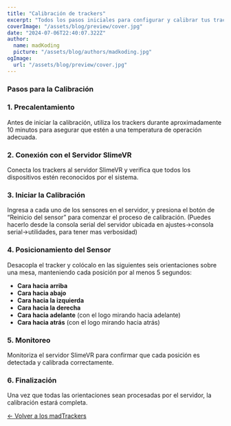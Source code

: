 ```yaml
---
title: "Calibración de trackers"
excerpt: "Todos los pasos iniciales para configurar y calibrar tus trackers de manera adecuada."
coverImage: "/assets/blog/preview/cover.jpg"
date: "2024-07-06T22:40:07.322Z"
author:
  name: madKoding
  picture: "/assets/blog/authors/madkoding.jpg"
ogImage:
  url: "/assets/blog/preview/cover.jpg"
---
```

### Pasos para la Calibración

### 1. Precalentamiento

Antes de iniciar la calibración, utiliza los trackers durante aproximadamente 10 minutos para asegurar que estén a una temperatura de operación adecuada.

### 2. Conexión con el Servidor SlimeVR

Conecta los trackers al servidor SlimeVR y verifica que todos los dispositivos estén reconocidos por el sistema.

### 3. Iniciar la Calibración

Ingresa a cada uno de los sensores en el servidor, y presiona el botón de “Reinicio del sensor” para comenzar el proceso de calibración. (Puedes hacerlo desde la consola serial del servidor ubicada en ajustes→consola serial→utilidades, para tener mas verbosidad)

### 4. Posicionamiento del Sensor

Desacopla el tracker y colócalo en las siguientes seis orientaciones sobre una mesa, manteniendo cada posición por al menos 5 segundos:

- **Cara hacia arriba**
- **Cara hacia abajo**
- **Cara hacia la izquierda**
- **Cara hacia la derecha**
- **Cara hacia adelante** (con el logo mirando hacia adelante)
- **Cara hacia atrás** (con el logo mirando hacia atrás)

### 5. Monitoreo

Monitoriza el servidor SlimeVR para confirmar que cada posición es detectada y calibrada correctamente.

### 6. Finalización

Una vez que todas las orientaciones sean procesadas por el servidor, la calibración estará completa.

[← Volver a los madTrackers](/)